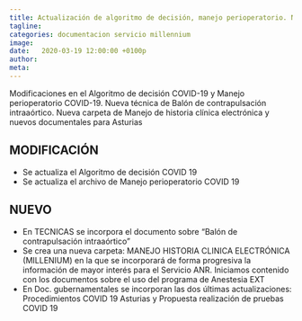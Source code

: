 ```yaml
---
title: Actualización de algoritmo de decisión, manejo perioperatorio. Nuevas técnicas y documentos gubernamentales
tagline: 
categories: documentacion servicio millennium
image: 
date:   2020-03-19 12:00:00 +0100p
author: 
meta: 
---
```

Modificaciones en el Algoritmo de decisión COVID-19 y Manejo perioperatorio COVID-19. Nueva técnica de Balón de contrapulsación intraaórtico.
Nueva carpeta de Manejo de historia clínica electrónica y nuevos documentales para Asturias
<!--more-->
## MODIFICACIÓN
* Se actualiza el Algoritmo de decisión COVID 19
* Se actualiza el archivo de Manejo perioperatorio COVID 19

## NUEVO
* En TECNICAS se incorpora el documento sobre “Balón de contrapulsación intraaórtico”
* Se crea una nueva carpeta: MANEJO HISTORIA CLINICA ELECTRÓNICA (MILLENIUM) en la que
se incorporará de forma progresiva la información de mayor interés para el Servicio ANR.
Iniciamos contenido con los documentos sobre el uso del programa de Anestesia EXT
* En Doc. gubernamentales se incorporan las dos últimas actualizaciones:
Procedimientos COVID 19 Asturias y Propuesta realización de pruebas COVID 19

